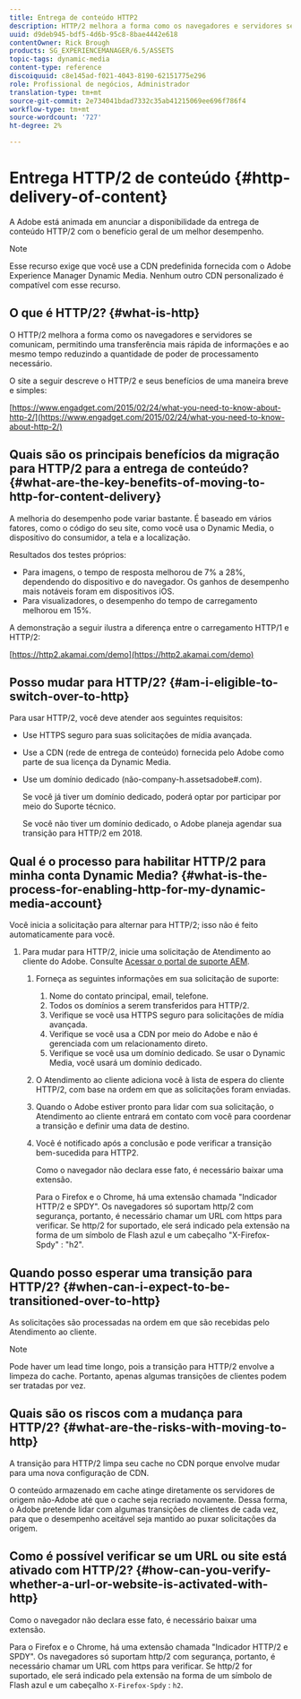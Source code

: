```yaml
---
title: Entrega de conteúdo HTTP2
description: HTTP/2 melhora a forma como os navegadores e servidores se comunicam, permitindo uma transferência mais rápida de informações e reduzindo a quantidade de poder de processamento necessário.
uuid: d9deb945-bdf5-4d6b-95c8-8bae4442e618
contentOwner: Rick Brough
products: SG_EXPERIENCEMANAGER/6.5/ASSETS
topic-tags: dynamic-media
content-type: reference
discoiquuid: c8e145ad-f021-4043-8190-62151775e296
role: Profissional de negócios, Administrador
translation-type: tm+mt
source-git-commit: 2e734041bdad7332c35ab41215069ee696f786f4
workflow-type: tm+mt
source-wordcount: '727'
ht-degree: 2%

---
```



# Entrega HTTP/2 de conteúdo {#http-delivery-of-content}

A Adobe está animada em anunciar a disponibilidade da entrega de conteúdo HTTP/2 com o benefício geral de um melhor desempenho.

>[!NOTE]
>
>Esse recurso exige que você use a CDN predefinida fornecida com o Adobe Experience Manager Dynamic Media. Nenhum outro CDN personalizado é compatível com esse recurso.

## O que é HTTP/2? {#what-is-http}

O HTTP/2 melhora a forma como os navegadores e servidores se comunicam, permitindo uma transferência mais rápida de informações e ao mesmo tempo reduzindo a quantidade de poder de processamento necessário.

O site a seguir descreve o HTTP/2 e seus benefícios de uma maneira breve e simples:

[https://www.engadget.com/2015/02/24/what-you-need-to-know-about-http-2/](https://www.engadget.com/2015/02/24/what-you-need-to-know-about-http-2/)

## Quais são os principais benefícios da migração para HTTP/2 para a entrega de conteúdo? {#what-are-the-key-benefits-of-moving-to-http-for-content-delivery}

A melhoria do desempenho pode variar bastante. É baseado em vários fatores, como o código do seu site, como você usa o Dynamic Media, o dispositivo do consumidor, a tela e a localização.

Resultados dos testes próprios:

* Para imagens, o tempo de resposta melhorou de 7% a 28%, dependendo do dispositivo e do navegador. Os ganhos de desempenho mais notáveis foram em dispositivos iOS.
* Para visualizadores, o desempenho do tempo de carregamento melhorou em 15%.

A demonstração a seguir ilustra a diferença entre o carregamento HTTP/1 e HTTP/2:

[https://http2.akamai.com/demo](https://http2.akamai.com/demo)

## Posso mudar para HTTP/2? {#am-i-eligible-to-switch-over-to-http}

Para usar HTTP/2, você deve atender aos seguintes requisitos:

* Use HTTPS seguro para suas solicitações de mídia avançada.
* Use a CDN (rede de entrega de conteúdo) fornecida pelo Adobe como parte de sua licença da Dynamic Media.
* Use um domínio dedicado (não-company-h.assetsadobe#.com).

   Se você já tiver um domínio dedicado, poderá optar por participar por meio do Suporte técnico.

   Se você não tiver um domínio dedicado, o Adobe planeja agendar sua transição para HTTP/2 em 2018.

## Qual é o processo para habilitar HTTP/2 para minha conta Dynamic Media? {#what-is-the-process-for-enabling-http-for-my-dynamic-media-account}

Você inicia a solicitação para alternar para HTTP/2; isso não é feito automaticamente para você.

1. Para mudar para HTTP/2, inicie uma solicitação de Atendimento ao cliente do Adobe. Consulte [Acessar o portal de suporte AEM](https://helpx.adobe.com/experience-manager/kb/accessing-aem-support-portal.html).

   1. Forneça as seguintes informações em sua solicitação de suporte:

      1. Nome do contato principal, email, telefone.
      1. Todos os domínios a serem transferidos para HTTP/2.
      1. Verifique se você usa HTTPS seguro para solicitações de mídia avançada.
      1. Verifique se você usa a CDN por meio do Adobe e não é gerenciada com um relacionamento direto.
      1. Verifique se você usa um domínio dedicado. Se usar o Dynamic Media, você usará um domínio dedicado.
   1. O Atendimento ao cliente adiciona você à lista de espera do cliente HTTP/2, com base na ordem em que as solicitações foram enviadas.
   1. Quando o Adobe estiver pronto para lidar com sua solicitação, o Atendimento ao cliente entrará em contato com você para coordenar a transição e definir uma data de destino.
   1. Você é notificado após a conclusão e pode verificar a transição bem-sucedida para HTTP2.

      Como o navegador não declara esse fato, é necessário baixar uma extensão.

      Para o Firefox e o Chrome, há uma extensão chamada &quot;Indicador HTTP/2 e SPDY&quot;. Os navegadores só suportam http/2 com segurança, portanto, é necessário chamar um URL com https para verificar. Se http/2 for suportado, ele será indicado pela extensão na forma de um símbolo de Flash azul e um cabeçalho &quot;X-Firefox-Spdy&quot; : &quot;h2&quot;.


## Quando posso esperar uma transição para HTTP/2? {#when-can-i-expect-to-be-transitioned-over-to-http}

As solicitações são processadas na ordem em que são recebidas pelo Atendimento ao cliente.

>[!NOTE]
>
>Pode haver um lead time longo, pois a transição para HTTP/2 envolve a limpeza do cache. Portanto, apenas algumas transições de clientes podem ser tratadas por vez.

## Quais são os riscos com a mudança para HTTP/2? {#what-are-the-risks-with-moving-to-http}

A transição para HTTP/2 limpa seu cache no CDN porque envolve mudar para uma nova configuração de CDN.

O conteúdo armazenado em cache atinge diretamente os servidores de origem não-Adobe até que o cache seja recriado novamente. Dessa forma, o Adobe pretende lidar com algumas transições de clientes de cada vez, para que o desempenho aceitável seja mantido ao puxar solicitações da origem.

## Como é possível verificar se um URL ou site está ativado com HTTP/2? {#how-can-you-verify-whether-a-url-or-website-is-activated-with-http}

Como o navegador não declara esse fato, é necessário baixar uma extensão.

Para o Firefox e o Chrome, há uma extensão chamada &quot;Indicador HTTP/2 e SPDY&quot;. Os navegadores só suportam http/2 com segurança, portanto, é necessário chamar um URL com https para verificar. Se http/2 for suportado, ele será indicado pela extensão na forma de um símbolo de Flash azul e um cabeçalho `X-Firefox-Spdy` : `h2`.
